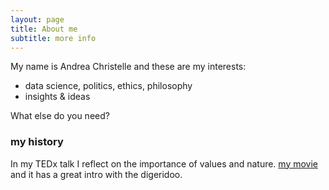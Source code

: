 ```yaml
---
layout: page
title: About me
subtitle: more info
---
```


My name is Andrea Christelle and these are my interests:

- data science, politics, ethics, philosophy
- insights & ideas

What else do you need?

### my history

In my TEDx talk I reflect on the importance of values and nature. [my movie](https://www.youtube.com/watch?v=ea6WD9ulxFw) and it has a great intro with the digeridoo.
